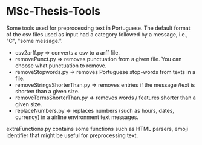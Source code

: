 # MSc-Thesis-Tools

Some tools used for preprocessing text in Portuguese. The default format of the csv files used as input had a category followed by a message, i.e., "C", "some message.".

- csv2arff.py => converts a csv to a arff file.
- removePunct.py => removes punctuation from a given file. You can choose what punctuation to remove.
- removeStopwords.py => removes Portuguese stop-words from texts in a file.
- removeStringsShorterThan.py => removes entries if the message /text is shorten than a given size.
- removeTermsShorterThan.py => removes words / features shorter than a given size.
- replaceNumbers.py => replaces numbers (such as hours, dates, currency) in a airline environment text messages.

extraFunctions.py contains some functions such as HTML parsers, emoji identifier that might be useful for preprocessing text.
